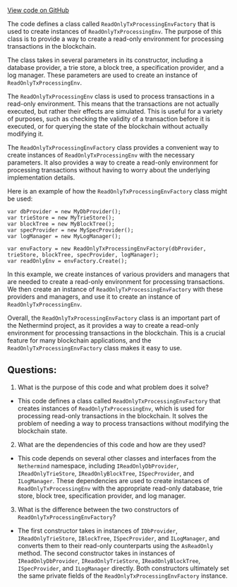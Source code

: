 [View code on GitHub](https://github.com/NethermindEth/nethermind/src/Nethermind/Nethermind.Consensus/Processing/ReadOnlyTxProcessingEnvFactory.cs)

The code defines a class called `ReadOnlyTxProcessingEnvFactory` that is used to create instances of `ReadOnlyTxProcessingEnv`. The purpose of this class is to provide a way to create a read-only environment for processing transactions in the blockchain. 

The class takes in several parameters in its constructor, including a database provider, a trie store, a block tree, a specification provider, and a log manager. These parameters are used to create an instance of `ReadOnlyTxProcessingEnv`. 

The `ReadOnlyTxProcessingEnv` class is used to process transactions in a read-only environment. This means that the transactions are not actually executed, but rather their effects are simulated. This is useful for a variety of purposes, such as checking the validity of a transaction before it is executed, or for querying the state of the blockchain without actually modifying it. 

The `ReadOnlyTxProcessingEnvFactory` class provides a convenient way to create instances of `ReadOnlyTxProcessingEnv` with the necessary parameters. It also provides a way to create a read-only environment for processing transactions without having to worry about the underlying implementation details. 

Here is an example of how the `ReadOnlyTxProcessingEnvFactory` class might be used:

```
var dbProvider = new MyDbProvider();
var trieStore = new MyTrieStore();
var blockTree = new MyBlockTree();
var specProvider = new MySpecProvider();
var logManager = new MyLogManager();

var envFactory = new ReadOnlyTxProcessingEnvFactory(dbProvider, trieStore, blockTree, specProvider, logManager);
var readOnlyEnv = envFactory.Create();
```

In this example, we create instances of various providers and managers that are needed to create a read-only environment for processing transactions. We then create an instance of `ReadOnlyTxProcessingEnvFactory` with these providers and managers, and use it to create an instance of `ReadOnlyTxProcessingEnv`. 

Overall, the `ReadOnlyTxProcessingEnvFactory` class is an important part of the Nethermind project, as it provides a way to create a read-only environment for processing transactions in the blockchain. This is a crucial feature for many blockchain applications, and the `ReadOnlyTxProcessingEnvFactory` class makes it easy to use.
## Questions: 
 1. What is the purpose of this code and what problem does it solve?
- This code defines a class called `ReadOnlyTxProcessingEnvFactory` that creates instances of `ReadOnlyTxProcessingEnv`, which is used for processing read-only transactions in the blockchain. It solves the problem of needing a way to process transactions without modifying the blockchain state.

2. What are the dependencies of this code and how are they used?
- This code depends on several other classes and interfaces from the `Nethermind` namespace, including `IReadOnlyDbProvider`, `IReadOnlyTrieStore`, `IReadOnlyBlockTree`, `ISpecProvider`, and `ILogManager`. These dependencies are used to create instances of `ReadOnlyTxProcessingEnv` with the appropriate read-only database, trie store, block tree, specification provider, and log manager.

3. What is the difference between the two constructors of `ReadOnlyTxProcessingEnvFactory`?
- The first constructor takes in instances of `IDbProvider`, `IReadOnlyTrieStore`, `IBlockTree`, `ISpecProvider`, and `ILogManager`, and converts them to their read-only counterparts using the `AsReadOnly` method. The second constructor takes in instances of `IReadOnlyDbProvider`, `IReadOnlyTrieStore`, `IReadOnlyBlockTree`, `ISpecProvider`, and `ILogManager` directly. Both constructors ultimately set the same private fields of the `ReadOnlyTxProcessingEnvFactory` instance.